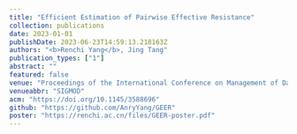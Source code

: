 ```yaml
---
title: "Efficient Estimation of Pairwise Effective Resistance"
collection: publications
date: 2023-01-01
publishDate: 2023-06-23T14:59:13.218163Z
authors: "<b>Renchi Yang</b>, Jing Tang"
publication_types: ["1"]
abstract: ""
featured: false
venue: "Proceedings of the International Conference on Management of Data"
venueabbr: "SIGMOD"
acm: "https://doi.org/10.1145/3588696"
github: "https://github.com/AnryYang/GEER"
poster: "https://renchi.ac.cn/files/GEER-poster.pdf"
---
```

